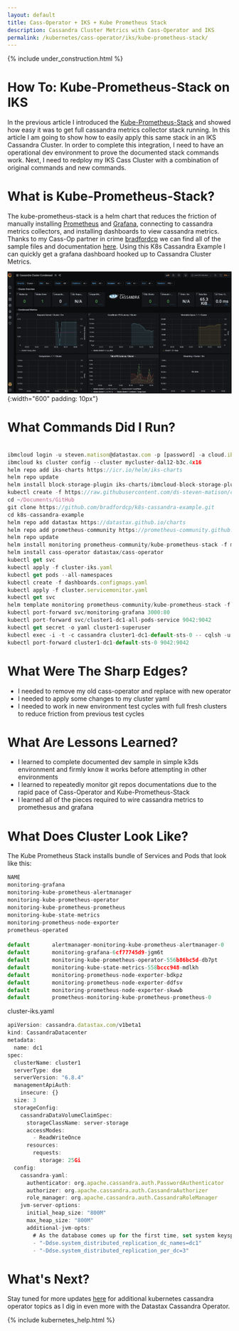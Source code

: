 ```yaml
---
layout: default
title: Cass-Operator + IKS + Kube Prometheus Stack
description: Cassandra Cluster Metrics with Cass-Operator and IKS
permalink: /kubernetes/cass-operator/iks/kube-prometheus-stack/
---
```


{% include under_construction.html %}

# How To: Kube-Prometheus-Stack on IKS

In the previous article I introduced the [Kube-Prometheus-Stack](/kubernetes/cass-operator/kube-prometheus-stack/) and showed how easy it was to get full cassandra metrics collector stack running.  In this article I am going to show how to easily apply this same stack in an IKS Cassandra Cluster.   In order to complete this integration, I need to have an operational dev environment to prove the documented stack commands work.  Next, I need to redploy my IKS Cass Cluster with a combination of original commands and new commands.

# What is Kube-Prometheus-Stack?

The kube-prometheus-stack is a helm chart that reduces the friction of manually installing [Prometheus](https://prometheus.io/) and [Grafana](https://grafana.com/), connecting to cassandra metrics collectors, and installing dashboards to view cassandra metrics.  Thanks to my Cass-Op partner in crime [bradfordcp](https://github.com/bradfordcp) we can find all of the sample files and documentation [here](https://github.com/bradfordcp/k8s-cassandra-example).  Using this K8s Cassandra Example I can quickly get a grafana dashboard hooked up to Cassandra Cluster Metrics.

![Grafana](/assets/images/grafana_cassandra_metrics.png){:width="600" padding: 10px"}

# What Commands Did I Run?

```js

ibmcloud login -u steven.matison@datastax.com -p [password] -a cloud.ibm.com -r us-south -g Default
ibmcloud ks cluster config --cluster mycluster-dal12-b3c.4x16
helm repo add iks-charts https://icr.io/helm/iks-charts
helm repo update
helm install block-storage-plugin iks-charts/ibmcloud-block-storage-plugin -n cass-operator
kubectl create -f https://raw.githubusercontent.com/ds-steven-matison/cass-operator/master/operator/k8s-flavors/iks/storage-block.yaml
cd ~/Documents/GitHub 
git clone https://github.com/bradfordcp/k8s-cassandra-example.git 
cd k8s-cassandra-example
helm repo add datastax https://datastax.github.io/charts
helm repo add prometheus-community https://prometheus-community.github.io/helm-charts
helm repo update
helm install monitoring prometheus-community/kube-prometheus-stack -f monitoring.values.yaml
helm install cass-operator datastax/cass-operator
kubectl get svc
kubectl apply -f cluster-iks.yaml
kubectl get pods --all-namespaces
kubectl create -f dashboards.configmaps.yaml
kubectl apply -f cluster.servicemonitor.yaml
kubectl get svc
helm template monitoring prometheus-community/kube-prometheus-stack -f monitoring.values.yaml
kubectl port-forward svc/monitoring-grafana 3000:80
kubectl port-forward svc/cluster1-dc1-all-pods-service 9042:9042
kubectl get secret -o yaml cluster1-superuser
kubectl exec -i -t -c cassandra cluster1-dc1-default-sts-0 -- cqlsh -u cluster1-superuser -p [password]
kubectl port-forward cluster1-dc1-default-sts-0 9042:9042
```

# What Were The Sharp Edges?

*   I needed to remove my old cass-operator and replace with new operator
*   I needed to apply some changes to my cluster yaml
*	I needed to work in new environment test cycles with full fresh clusters to reduce friction from previous test cycles

# What Are Lessons Learned?

*   I learned to complete documented dev sample in simple k3ds environment and firmly know it works before attempting in other environments
*   I learned to repeatedly monitor git repos documentations due to the rapid pace of Cass-Operator and Kube-Prometheus-Stack
*   I learned all of the pieces required to wire cassandra metrics to promethesus and grafana

# What Does Cluster Look Like?

The Kube Prometheus Stack installs bundle of Services and Pods that look like this:

```js
NAME                                      
monitoring-grafana                       
monitoring-kube-prometheus-alertmanager
monitoring-kube-prometheus-operator
monitoring-kube-prometheus-prometheus
monitoring-kube-state-metrics
monitoring-prometheus-node-exporter
prometheus-operated

default       alertmanager-monitoring-kube-prometheus-alertmanager-0
default       monitoring-grafana-6cf77745d9-jgm6t
default       monitoring-kube-prometheus-operator-556b86bc5d-db7pt
default       monitoring-kube-state-metrics-558bccc948-mdlkh
default       monitoring-prometheus-node-exporter-bdkpz
default       monitoring-prometheus-node-exporter-ddfsv
default       monitoring-prometheus-node-exporter-skwwb
default       prometheus-monitoring-kube-prometheus-prometheus-0
```

cluster-iks.yaml
```js
apiVersion: cassandra.datastax.com/v1beta1
kind: CassandraDatacenter
metadata:
  name: dc1
spec:
  clusterName: cluster1
  serverType: dse
  serverVersion: "6.8.4"
  managementApiAuth:
    insecure: {}
  size: 3
  storageConfig:
    cassandraDataVolumeClaimSpec:
      storageClassName: server-storage
      accessModes:
        - ReadWriteOnce
      resources:
        requests:
          storage: 25Gi
  config:    
    cassandra-yaml:
      authenticator: org.apache.cassandra.auth.PasswordAuthenticator
      authorizer: org.apache.cassandra.auth.CassandraAuthorizer
      role_manager: org.apache.cassandra.auth.CassandraRoleManager
    jvm-server-options:
      initial_heap_size: "800M"
      max_heap_size: "800M"
      additional-jvm-opts:
        # As the database comes up for the first time, set system keyspaces to RF=3
        - "-Ddse.system_distributed_replication_dc_names=dc1"
        - "-Ddse.system_distributed_replication_per_dc=3"
```

# What's Next?

Stay tuned for more updates [here](/kubernetes/cass-operator/) for additional kubernetes cassandra operator topics as I dig in even more with the Datastax Cassandra Operator. 

{% include kubernetes_help.html %}
